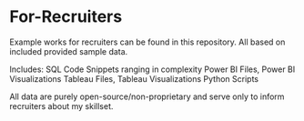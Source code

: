 # For-Recruiters
Example works for recruiters can be found in this repository. All based on included provided sample data.

Includes:
SQL Code Snippets ranging in complexity
Power BI Files, Power BI Visualizations
Tableau Files, Tableau Visualizations
Python Scripts

All data are purely open-source/non-proprietary and serve only to inform recruiters about my skillset.
